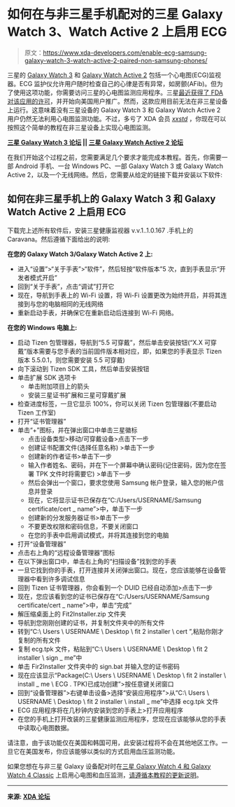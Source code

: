 # 如何在与非三星手机配对的三星 Galaxy Watch 3、Watch Active 2 上启用 ECG

> 原文：<https://www.xda-developers.com/enable-ecg-samsung-galaxy-watch-3-watch-active-2-paired-non-samsung-phones/>

三星的 [Galaxy Watch 3](https://www.xda-developers.com/tag/samsung-galaxy-watch-3/) 和 [Galaxy Watch Active 2](https://www.xda-developers.com/tag/samsung-galaxy-watch-active2/) 包括一个心电图(ECG)监视器。ECG 监护仪允许用户随时检查自己的心律是否有异常，如房颤(AFib)。但为了使用这项功能，你需要访问三星的心电图监测应用程序。三星[最近获得了 FDA 对该应用的许可](https://www.xda-developers.com/samsung-galaxy-watch-3-watch-active-2-ecg-monitoring-app-us/)，并开始向美国用户推广。然而，这款应用目前无法在非三星设备上运行。这意味着没有三星设备的 Galaxy Watch 3 和 Galaxy Watch Active 2 用户仍然无法利用心电图监测功能。不过，多亏了 XDA 会员 [*xxstd*](https://forum.xda-developers.com/member.php?s=d641a064663133f5dd4735daa9d1b52d&u=11140143) ，你现在可以按照这个简单的教程在非三星设备上实现心电图监测。

**[三星 Galaxy Watch 3 论坛](https://forum.xda-developers.com/smartwatch/samsung-galaxy-watch-3) || [三星 Galaxy Watch Active 2 论坛](https://forum.xda-developers.com/smartwatch/galaxy-watch)**

在我们开始这个过程之前，您需要满足几个要求才能完成本教程。首先，你需要一部 Android 手机、一台 Windows PC、一部 Galaxy Watch 3 或 Galaxy Watch Active 2，以及一个无线网络。然后，您需要从给定的链接下载并安装以下软件:

## 如何在非三星手机上的 Galaxy Watch 3 和 Galaxy Watch Active 2 上启用 ECG

下载完上述所有软件后，安装三星健康监视器 v.v.1..1.0.167 .手机上的 Caravana。然后遵循下面给出的说明:

**在您的 Galaxy Watch 3/Galaxy Watch Active 2 上:**

*   进入“设置”>“关于手表”>“软件”，然后轻按“软件版本”5 次，直到手表显示“开发者模式开启”
*   回到“关于手表”，点击“调试”打开它
*   现在，导航到手表上的 Wi-Fi 设置，将 Wi-Fi 设置更改为始终开启，并将其连接到与您的电脑相同的无线网络
*   重新启动手表，并确保它在重新启动后连接到 Wi-Fi 网络。

**在您的 Windows 电脑上:**

*   启动 Tizen 包管理器，导航到“5.5 可穿戴”，然后单击安装按钮(“X.X 可穿戴”版本需要与您手表的当前固件版本相对应，即，如果您的手表显示 Tizen 版本 5.5.0.1，则您需要安装 5.5 可穿戴)
*   向下滚动到 Tizen SDK 工具，然后单击安装按钮
*   单击扩展 SDK 选项卡
    *   单击附加项目上的箭头
    *   安装三星证书扩展和三星可穿戴扩展
*   检查进度标签，一旦它显示 100%，你可以关闭 Tizen 包管理器(不要启动 Tizen 工作室)
*   打开“证书管理器”
*   单击“+”图标，并在弹出窗口中单击三星徽标
    *   点击设备类型>移动/可穿戴设备>点击下一步
    *   创建证书配置文件(选择任意名称) >单击下一步
    *   创建新的作者证书>单击下一步
    *   输入作者姓名、密码，并在下一个屏幕中确认密码(记住密码，因为您在签署 TPK 文件时将需要它) >单击下一步
    *   然后会弹出一个窗口，要求您使用 Samsung 帐户登录，输入您的帐户信息并登录
    *   现在，它将显示证书已保存在“C:/Users/USERNAME/Samsung certificate/cert _ name”>中，单击下一步
    *   创建新的分发服务器证书>单击下一步
    *   不要更改权限和密码信息，不要关闭窗口
    *   在您的手表中启用调试模式，并将其连接到您的电脑
*   打开“设备管理器”
*   点击右上角的“远程设备管理器”图标
*   在以下弹出窗口中，单击右上角的“扫描设备”找到您的手表
*   一旦它找到你的手表，打开连接并关闭弹出窗口。现在，您应该能够在设备管理器中看到许多调试信息
*   回到 Tizen 证书管理器，你会看到一个 DUID 已经自动添加>点击下一步
*   现在，您应该看到您的证书已保存在“C:/Users/USERNAME/Samsung certificate/cert _ name”>中，单击“完成”
*   解压缩桌面上的 Fit2Installer.zip 文件夹
*   导航到您刚刚创建的证书，并复制文件夹中的所有文件
*   转到“C:\ Users \ USERNAME \ Desktop \ fit 2 installer \ cert ”,粘贴你刚才复制的所有文件
*   复制 ecg.tpk 文件，粘贴到“C:\ Users \ USERNAME \ Desktop \ fit 2 installer \ sign _ me”中
*   单击 Fir2Installer 文件夹中的 sign.bat 并输入您的证书密码
*   现在应该显示“Package(C:\ Users \ USERNAME \ Desktop \ fit 2 installer \ install _ me \ ECG . TPK)已成功创建”>按任意键关闭窗口
*   回到“设备管理器”>右键单击设备>选择“安装应用程序”>从“C:\ Users \ USERNAME \ Desktop \ fit 2 installer \ install _ me”中选择 ecg.tpk 文件
*   ECG 应用程序将在几秒钟内安装到您的手表上>打开应用程序
*   在您的手机上打开改装的三星健康监测应用程序，您现在应该能够从您的手表中读取心电图数据。

请注意，由于该功能仅在美国和韩国可用，此安装过程将不会在其他地区工作。一旦它在美国发布，你应该能够以类似的方式启用血压监测功能。

如果您想在与非三星 Galaxy 设备配对时在[三星 Galaxy Watch 4 和 Galaxy Watch 4 Classic](https://www.xda-developers.com/samsung-galaxy-watch-4/) 上启用心电图和血压监测，[请遵循本教程的更新说明](https://www.xda-developers.com/enable-ecg-blood-pressure-galaxy-watch-4-with-non-samsung-phones/)。

* * *

**来源: [XDA 论坛](https://forum.xda-developers.com/smartwatch/samsung-galaxy-watch-3/enable-ecgbp-featur-samsung-phones-t4168567)**